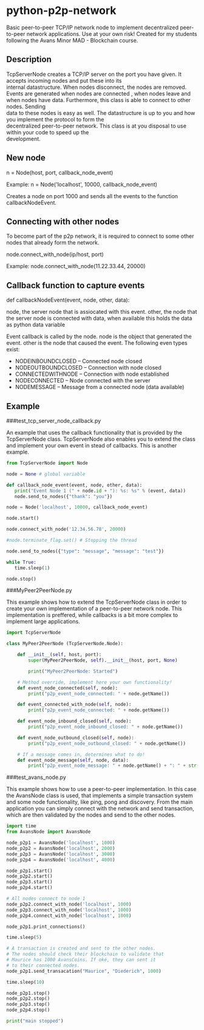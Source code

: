 # python-p2p-network
Basic peer-to-peer TCP/IP network node to implement decentralized peer-to-peer network applications. Use at your own risk! Created for my students following the Avans Minor MAD - Blockchain course.

## Description
TcpServerNode creates a TCP/IP server on the port you have given. It accepts incoming nodes and put these into its  
internal datastructure. When nodes disconnect, the nodes are removed. Events are generated when nodes are connected 
, when nodes leave and when nodes have data. Furthermore, this class is able to connect to other nodes. Sending     
data to these nodes is easy as well. The datastructure is up to you and how you implement the protocol to form the  
decentralized peer-to-peer network. This class is at you disposal to use within your code to speed up the           
development.                                                                                                        

## New node
n = Node(host, port, callback_node_event)

Example: n = Node('localhost', 10000, callback_node_event)

Creates a node on port 1000 and sends all the events to the function callbackNodeEvent.

## Connecting with other nodes
To become part of the p2p network, it is required to connect to some other nodes that already form the network.

node.connect_with_node(ip/host, port)

Example: node.connect_with_node(11.22.33.44, 20000)

## Callback function to capture events
def callbackNodeEvent(event, node, other, data):

node, the server node that is assiocated with this event.
other, the node that the server node is connected with
data, when available this holds the data as python data variable

Event callback is called by the node. node is the object that generated the event. other is the node that caused the event. The following even types exist:
+ NODEINBOUNDCLOSED – Connected node closed
+ NODEOUTBOUNDCLOSED – Connection with node closed
+ CONNECTEDWITHNODE – Connection with node established
+ NODECONNECTED – Node connected with the server
+ NODEMESSAGE – Message from a connected node (data available)

## Example
###test_tcp_server_node_callback.py

An example that uses the callback functionality that is provided
by the TcpServerNode class. TcpServerNode also enables you to
extend the class and implement your own event in stead of 
callbacks. This is another example.

```python
from TcpServerNode import Node

node = None # global variable

def callback_node_event(event, node, other, data):
   print("Event Node 1 (" + node.id + "): %s: %s" % (event, data))
   node.send_to_nodes({"thank": "you"})

node = Node('localhost', 10000, callback_node_event)

node.start()

node.connect_with_node('12.34.56.78', 20000)

#node.terminate_flag.set() # Stopping the thread

node.send_to_nodes({"type": "message", "message": "test"})

while True:
   time.sleep(1)

node.stop()

```

###MyPeer2PeerNode.py

This example shows how to extend the TcpServerNode class in order
to create your own implementation of a peer-to-peer network node.
This implementation is preffered, while callbacks is a bit 
more complex to implement large applications.

```python
import TcpServerNode

class MyPeer2PeerNode (TcpServerNode.Node):

    def __init__(self, host, port):
        super(MyPeer2PeerNode, self).__init__(host, port, None)

        print("MyPeer2PeerNode: Started")

    # Method override, implement here your own functionality!
    def event_node_connected(self, node):
        print("p2p_event_node_connected: " + node.getName())

    def event_connected_with_node(self, node):
        print("p2p_event_node_connected: " + node.getName())

    def event_node_inbound_closed(self, node):
        print("p2p_event_node_inbound_closed: " + node.getName())

    def event_node_outbound_closed(self, node):
        print("p2p_event_node_outbound_closed: " + node.getName())

    # If a message comes in, determines what to do!
    def event_node_message(self, node, data):
        print("p2p_event_node_message: " + node.getName() + ": " + str(data))
````

###test_avans_node.py

This example shows how to use a peer-to-peer implementation. In
this case the AvansNode class is used, that implements a simple
transaction system and some node functionality, like ping, pong
and discovery. From the main application you can simply connect
with the network and send transaction, which are then validated
by the nodes and send to the other nodes.

```python
import time
from AvansNode import AvansNode

node_p2p1 = AvansNode('localhost', 1000)
node_p2p2 = AvansNode('localhost', 2000)
node_p2p3 = AvansNode('localhost', 3000)
node_p2p4 = AvansNode('localhost', 4000)

node_p2p1.start()
node_p2p2.start()
node_p2p3.start()
node_p2p4.start()

# All nodes connect to node 1
node_p2p2.connect_with_node('localhost', 1000)
node_p2p3.connect_with_node('localhost', 1000)
node_p2p4.connect_with_node('localhost', 1000)

node_p2p1.print_connections()

time.sleep(5)

# A transaction is created and sent to the other nodes.
# The nodes should check their blockchain to validate that
# Maurice has 1000 AvansCoins. If oké, they can sent it
# to their connected nodes.
node_p2p1.send_transacation("Maurice", "Diederich", 1000)

time.sleep(10)

node_p2p1.stop()
node_p2p2.stop()
node_p2p3.stop()
node_p2p4.stop()

print("main stopped")
````
